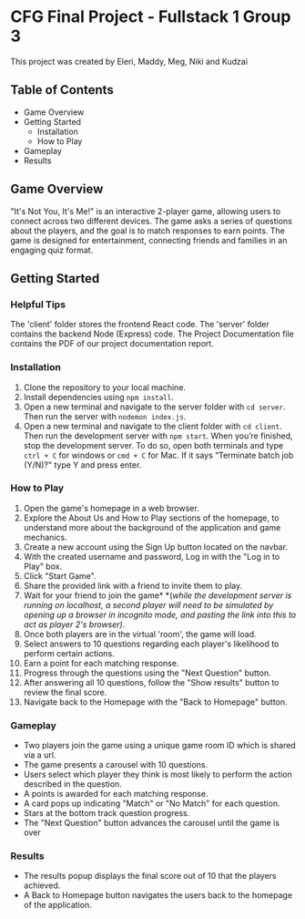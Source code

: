 # CFG Final Project - Fullstack 1 Group 3

This project was created by Eleri, Maddy, Meg, Niki and Kudzai 

## Table of Contents
- Game Overview
- Getting Started
  - Installation
  - How to Play
- Gameplay
- Results

## Game Overview
"It's Not You, It's Me!" is an interactive 2-player game, allowing users to connect across two different devices. The game asks a series of questions about the players, and the goal is to match responses to earn points. The game is designed for entertainment, connecting friends and families in an engaging quiz format.

## Getting Started
### Helpful Tips
The 'client' folder stores the frontend React code. The 'server' folder contains the backend Node (Express) code. The Project Documentation file contains the PDF of our project documentation report.

### Installation
1. Clone the repository to your local machine.
2. Install dependencies using `npm install`.
3. Open a new terminal and navigate to the server folder with 
    `cd server`. Then run the server with 
    `nodemon index.js`.
4. Open a new terminal and navigate to the client folder with 
    `cd client`. Then run the development server with
    `npm start`.
When you’re finished, stop the development server. To do so, open both terminals and type `ctrl + C` for windows or `cmd + C` for Mac. If it says “Terminate batch job (Y/N)?" type Y and press enter.

### How to Play
1. Open the game's homepage in a web browser.
2. Explore the About Us and How to Play sections of the homepage, to understand more about the background of the application and game mechanics.
3. Create a new account using the Sign Up button located on the navbar.
4. With the created username and password, Log in with the "Log in to Play" box.
7. Click "Start Game".
8. Share the provided link with a friend to invite them to play.
9. Wait for your friend to join the game* *(*while the development server is running on localhost, a second player will need to be simulated by opening up a browser in incognito mode, and pasting the link into this to act as player 2's browser)*.
10. Once both players are in the virtual 'room', the game will load.
11. Select answers to 10 questions regarding each player's likelihood to perform certain actions.
12. Earn a point for each matching response.
13. Progress through the questions using the "Next Question" button.
14. After answering all 10 questions, follow the "Show results" button to review the final score.
15. Navigate back to the Homepage with the "Back to Homepage" button.

### Gameplay
- Two players join the game using a unique game room ID which is shared via a url.
- The game presents a carousel with 10 questions.
- Users select which player they think is most likely to perform the action described in the question.
- A points is awarded for each matching response.
- A card pops up indicating "Match" or "No Match" for each question.
- Stars at the bottom track question progress.
- The "Next Question" button advances the carousel until the game is over

### Results
- The results popup displays the final score out of 10 that the players achieved.
- A Back to Homepage button navigates the users back to the homepage of the application.
